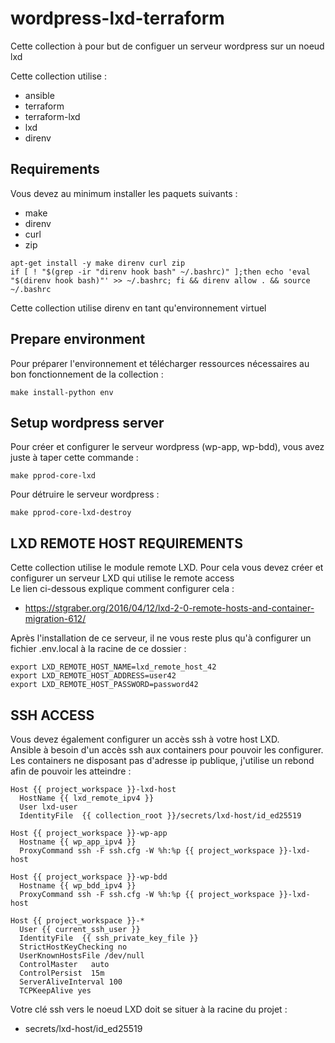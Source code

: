 # wordpress-lxd-terraform

Cette collection à pour but de configuer un serveur wordpress sur un noeud lxd   

Cette collection utilise :  
  * ansible  
  * terraform  
  * terraform-lxd  
  * lxd  
  * direnv  

## Requirements

Vous devez au minimum installer les paquets suivants :  
  * make  
  * direnv  
  * curl  
  * zip  

```
apt-get install -y make direnv curl zip 
if [ ! "$(grep -ir "direnv hook bash" ~/.bashrc)" ];then echo 'eval "$(direnv hook bash)"' >> ~/.bashrc; fi && direnv allow . && source ~/.bashrc
``` 

Cette collection utilise direnv en tant qu'environnement virtuel  

## Prepare environment

Pour préparer l'environnement et télécharger ressources nécessaires au bon fonctionnement de la collection :    

```
make install-python env
```

## Setup wordpress server  

Pour créer et configurer le serveur wordpress (wp-app, wp-bdd), vous avez juste à taper cette commande :  
```
make pprod-core-lxd  
```

Pour détruire le serveur wordpress :  
```
make pprod-core-lxd-destroy  
```

## LXD REMOTE HOST REQUIREMENTS
Cette collection utilise le module remote LXD. Pour cela vous devez créer et configurer un serveur LXD qui utilise le remote access  
Le lien ci-dessous explique comment configurer cela :  
- https://stgraber.org/2016/04/12/lxd-2-0-remote-hosts-and-container-migration-612/  

Après l'installation de ce serveur, il ne vous reste plus qu'à configurer un fichier .env.local à la racine de ce dossier :  

```
export LXD_REMOTE_HOST_NAME=lxd_remote_host_42
export LXD_REMOTE_HOST_ADDRESS=user42
export LXD_REMOTE_HOST_PASSWORD=password42
```

## SSH ACCESS
Vous devez également configurer un accès ssh à votre host LXD.  
Ansible à besoin d'un accès ssh aux containers pour pouvoir les configurer. Les containers ne disposant pas d'adresse ip publique, j'utilise un rebond afin de pouvoir les atteindre :  

```
Host {{ project_workspace }}-lxd-host
  HostName {{ lxd_remote_ipv4 }}
  User lxd-user
  IdentityFile  {{ collection_root }}/secrets/lxd-host/id_ed25519

Host {{ project_workspace }}-wp-app
  Hostname {{ wp_app_ipv4 }}
  ProxyCommand ssh -F ssh.cfg -W %h:%p {{ project_workspace }}-lxd-host

Host {{ project_workspace }}-wp-bdd
  Hostname {{ wp_bdd_ipv4 }}
  ProxyCommand ssh -F ssh.cfg -W %h:%p {{ project_workspace }}-lxd-host

Host {{ project_workspace }}-*
  User {{ current_ssh_user }}
  IdentityFile  {{ ssh_private_key_file }}
  StrictHostKeyChecking no
  UserKnownHostsFile /dev/null
  ControlMaster   auto
  ControlPersist  15m
  ServerAliveInterval 100
  TCPKeepAlive yes

```

Votre clé ssh vers le noeud LXD doit se situer à la racine du projet :  
  * secrets/lxd-host/id_ed25519
